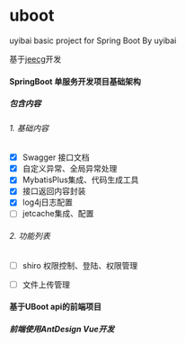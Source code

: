 # uboot
uyibai basic project for Spring Boot By uyibai

基于[jeecg](http://doc.jeecg.com)开发

#### SpringBoot 单服务开发项目基础架构

##### 包含内容

###### 1. 基础内容
- [x] Swagger 接口文档
- [x] 自定义异常、全局异常处理
- [x] MybatisPlus集成、代码生成工具
- [x] 接口返回内容封装
- [x] log4j日志配置
- [ ] jetcache集成、配置

###### 2. 功能列表
- [ ] shiro 权限控制、登陆、权限管理
- [ ] 文件上传管理



#### 基于UBoot api的前端项目

##### 前端使用AntDesign Vue开发
